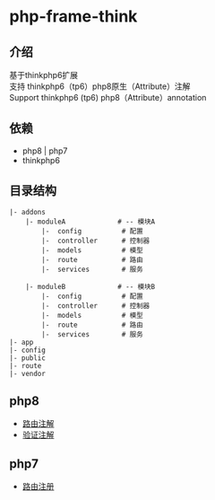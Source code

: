 # php-frame-think


## 介绍

基于thinkphp6扩展  
支持 thinkphp6（tp6）php8原生（Attribute）注解   
Support thinkphp6 (tp6) php8（Attribute）annotation 

## 依赖

- php8 | php7
- thinkphp6


## 目录结构

~~~
|- addons
    |- moduleA             # -- 模块A
        |-  config          # 配置
        |-  controller      # 控制器
        |-  models          # 模型
        |-  route           # 路由
        |-  services        # 服务

    |- moduleB             # -- 模块B
        |-  config          # 配置
        |-  controller      # 控制器
        |-  models          # 模型
        |-  route           # 路由
        |-  services        # 服务
|- app
|- config
|- public
|- route
|- vendor
~~~

## php8

- [路由注解]( https://docs.10yun.com/php/frame/route.md)  
- [验证注解]( https://docs.10yun.com/php/frame/validate.md)

## php7

- [路由注册](./docs/php7/路由注册.md)  
